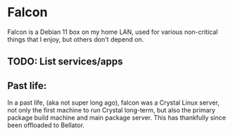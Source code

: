 # Falcon
Falcon is a Debian 11 box on my home LAN, used for various non-critical things that I enjoy, but others don't depend on.

## TODO: List services/apps

## Past life:
In a past life, (aka not super long ago), falcon was a Crystal Linux server, not only the first machine to run Crystal long-term, but also the primary package build machine and main package server. This has thankfully since been offloaded to Bellator.